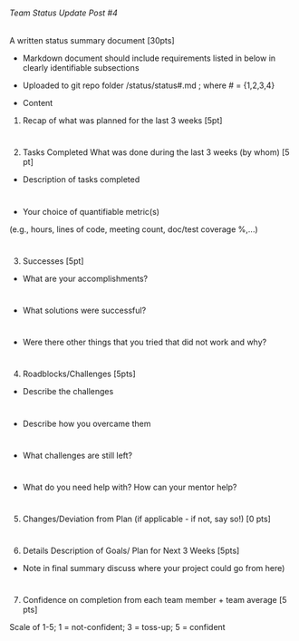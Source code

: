 ###### Team Status Update Post #4

A written status summary document [30pts]

* Markdown document should include requirements listed in below in clearly identifiable subsections

* Uploaded to git repo folder /status/status​#​.md ; where # = {1,2,3,4}

* Content

1. Recap of what was planned for the last 3 weeks [5pt]

# 

2. Tasks Completed What was done during the last 3 weeks (by whom) [5 pt]

* Description of tasks completed

# 

* Your choice of quantifiable metric(s)

(e.g., hours, lines of code, meeting count, doc/test coverage %,...)

# 

3. Successes [5pt]

* What are your accomplishments?

# 

* What solutions were successful?

# 

* Were there other things that you tried that did not work and why?

# 

4. Roadblocks/Challenges [5pts]

* Describe the challenges

# 

* Describe how you overcame them

# 

* What challenges are still left?

# 

* What do you need help with? How can your mentor help?

# 

5. Changes/Deviation from Plan ​(if applicable - if not, say so!) [0 pts]

# 

6. Details Description of Goals/ Plan for ​Next 3 Weeks [5pts]

* Note in final summary discuss where your project could go from here)

# 

7. Confidence on completion from each team member + team average [5 pts]

Scale of 1-5; 1 = not-confident; 3 = toss-up; 5 = confident

# 